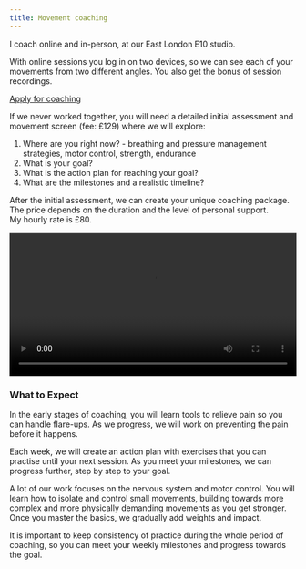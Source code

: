 ```yaml
---
title: Movement coaching
---
```

I coach online and in-person, at our East London E10 studio. 

With online sessions you log in on two devices, so we can see each of your movements from two different angles. You also get the bonus of session recordings.

<a class="big" href="https://forms.gle/iKvN7bYCmohmQ8Wy8">Apply for coaching</a>

If we never worked together, you will need a detailed initial assessment and movement screen (fee: £129) where we will explore:

1. Where are you right now? - breathing and pressure management strategies, motor control, strength, endurance
2. What is your goal?
3. What is the action plan for reaching your goal?
4. What are the milestones and a realistic timeline?

After the initial assessment, we can create your unique coaching package.   
The price depends on the duration and the level of personal support.  
My hourly rate is £80.

<video controls width="100%">
    <source src="session-snippet-3.mp4" type="video/mp4">
</video>


### What to Expect

In the early stages of coaching, you will learn tools to relieve pain so you can handle flare-ups. As we progress, we will work on preventing the pain before it happens.

Each week, we will create an action plan with exercises that you can practise until your next session. As you meet your milestones, we can progress further, step by step to your goal.

A lot of our work focuses on the nervous system and motor control. You will learn how to isolate and control small movements, building towards more complex and more physically demanding movements as you get stronger. Once you master the basics, we gradually add weights and impact.

It is important to keep consistency of practice during the whole period of coaching, so you can meet your weekly milestones and progress towards the goal.